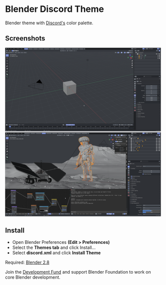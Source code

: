 # Blender Discord Theme
Blender theme with [Discord's](https://discord.com) color palette.

## Screenshots

![Default Scene](screenshots/default.png "defaultl blender scene")
![The Wanderer by Daniel Bystedt](screenshots/wanderer.png "wanderer scene by Daniel Bystedt")
## Install
* Open Blender Preferences **(Edit > Preferences)**
* Select the **Themes tab** and click Install…
* Select **discord.xml** and click **Install Theme**

Required: [Blender 2.8](https://www.blender.org/download/)

Join the [Development Fund](https://fund.blender.org) and support Blender Foundation to work on core Blender development.
